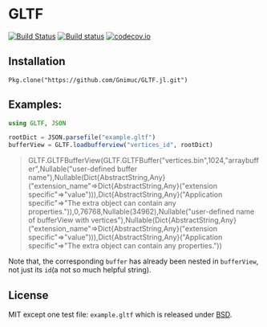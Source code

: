 # GLTF

[![Build Status](https://travis-ci.org/Gnimuc/GLTF.jl.svg?branch=master)](https://travis-ci.org/Gnimuc/GLTF.jl)
[![Build status](https://ci.appveyor.com/api/projects/status/3f32qqywxtcghh2f?svg=true)](https://ci.appveyor.com/project/Gnimuc/gltf-jl)
[![codecov.io](https://codecov.io/github/Gnimuc/GLTF.jl/coverage.svg?branch=master)](https://codecov.io/github/Gnimuc/GLTF.jl?branch=master)

## Installation
`Pkg.clone("https://github.com/Gnimuc/GLTF.jl.git")`

## Examples:
```julia
using GLTF, JSON

rootDict = JSON.parsefile("example.gltf")
bufferView = GLTF.loadbufferview("vertices_id", rootDict)
```

>GLTF.GLTFBufferView(GLTF.GLTFBuffer("vertices.bin",1024,"arraybuffer",Nullable("user-defined buffer name"),Nullable(Dict{AbstractString,Any}("extension_name"=>Dict{AbstractString,Any}("extension specific"=>"value"))),Dict{AbstractString,Any}("Application specific"=>"The extra object can contain any properties.")),0,76768,Nullable(34962),Nullable("user-defined name of bufferView with vertices"),Nullable(Dict{AbstractString,Any}("extension_name"=>Dict{AbstractString,Any}("extension specific"=>"value"))),Dict{AbstractString,Any}("Application specific"=>"The extra object can contain any properties."))

Note that, the corresponding `buffer` has already been nested in `bufferView`, not just its `id`(a not so much helpful string).

## License
MIT except one test file: `example.gltf` which is released under [BSD](https://github.com/KhronosGroup/glTF/blob/9c7dbd3bf4eea36cc91638d441a7c7b059af6417/LICENSE.md).
